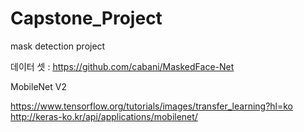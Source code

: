 # Capstone_Project
 mask detection project

데이터 셋 :
https://github.com/cabani/MaskedFace-Net

MobileNet V2

https://www.tensorflow.org/tutorials/images/transfer_learning?hl=ko
http://keras-ko.kr/api/applications/mobilenet/